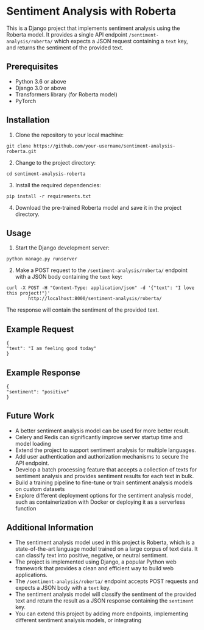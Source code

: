 <h1>Sentiment Analysis with Roberta</h1>

<p>This is a Django project that implements sentiment analysis using the Roberta model. It provides a single API endpoint
    <code>/sentiment-analysis/roberta/</code> which expects a JSON request containing a <code>text</code> key, and returns
    the sentiment of the provided text.</p>

<h2>Prerequisites</h2>

<ul>
    <li>Python 3.6 or above</li>
    <li>Django 3.0 or above</li>
    <li>Transformers library (for Roberta model)</li>
    <li>PyTorch</li>
</ul>

<h2>Installation</h2>

<ol>
    <li>Clone the repository to your local machine:</li>
</ol>

<pre><code>git clone https://github.com/your-username/sentiment-analysis-roberta.git</code></pre>

<ol start="2">
    <li>Change to the project directory:</li>
</ol>

<pre><code>cd sentiment-analysis-roberta</code></pre>

<ol start="3">
    <li>Install the required dependencies:</li>
</ol>

<pre><code>pip install -r requirements.txt</code></pre>

<ol start="4">
    <li>Download the pre-trained Roberta model and save it in the project directory.</li>
</ol>

<h2>Usage</h2>

<ol>
    <li>Start the Django development server:</li>
</ol>

<pre><code>python manage.py runserver</code></pre>

<ol start="2">
    <li>Make a POST request to the <code>/sentiment-analysis/roberta/</code> endpoint with a JSON body containing the
        <code>text</code> key:</li>
</ol>

<pre><code>curl -X POST -H "Content-Type: application/json" -d '{"text": "I love this project!"}'
        http://localhost:8000/sentiment-analysis/roberta/</code></pre>

<p>The response will contain the sentiment of the provided text.</p>

<h2>Example Request</h2>

<pre><code>{
"text": "I am feeling good today"
}</code></pre>

<h2>Example Response</h2>

<pre><code>{
"sentiment": "positive"
}</code></pre>

<h2>Future Work</h2>

<ul>
    <li>A better sentiment analysis model can be used for more better result.</li>
    <li>Celery and Redis can significantly improve server startup time and model loading</li>
    <li>Extend the project to support sentiment analysis for multiple languages.</li>
    <li>Add user authentication and authorization mechanisms to secure the API endpoint.</li>
    <li>Develop a batch processing feature that accepts a collection of texts for sentiment analysis and provides sentiment results for each text in bulk.</li>
    <li>Build a training pipeline to fine-tune or train sentiment analysis models on custom datasets</li>
    <li>Explore different deployment options for the sentiment analysis model, such as containerization with Docker or deploying it as a serverless function</li>
</ul>

<h2>Additional Information</h2>

<ul>
    <li>The sentiment analysis model used in this project is Roberta, which is a state-of-the-art language model trained
        on a large corpus of text data. It can classify text into positive, negative, or neutral sentiment.</li>
    <li>The project is implemented using Django, a popular Python web framework that provides a clean and efficient way
        to build web applications.</li>
    <li>The <code>/sentiment-analysis/roberta/</code> endpoint accepts POST requests and expects a JSON body with a
        <code>text</code> key.</li>
    <li>The sentiment analysis model will classify the sentiment of the provided text and return the result as a JSON
        response containing the <code>sentiment</code> key.</li>
    <li>You can extend this project by adding more endpoints, implementing different sentiment analysis models, or
        integrating
    </li>
</ul>

